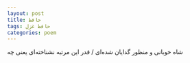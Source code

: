 ```yaml
---
layout: post
title: حافظ
tags: حافظ غزل
categories: poem
---
```


شاه خوبانی و منظور گدایان شده‌ای / قدر این مرتبه نشناخته‌ای یعنی چه
